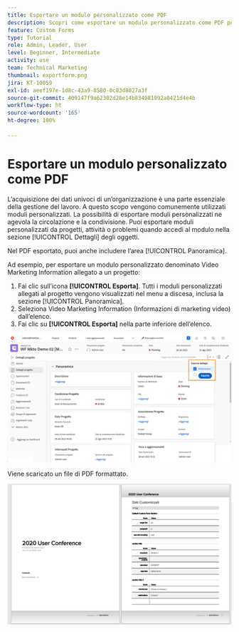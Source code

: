 ```yaml
---
title: Esportare un modulo personalizzato come PDF
description: Scopri come esportare un modulo personalizzato come PDF per condividere facilmente le informazioni con altri utenti.
feature: Custom Forms
type: Tutorial
role: Admin, Leader, User
level: Beginner, Intermediate
activity: use
team: Technical Marketing
thumbnail: exportform.png
jira: KT-10059
exl-id: aeef197e-1d8c-43a9-8580-0c83d8027a3f
source-git-commit: 409147f9a62302d28e14b834981992a0421d4e4b
workflow-type: ht
source-wordcount: '165'
ht-degree: 100%

---
```


# Esportare un modulo personalizzato come PDF

L’acquisizione dei dati univoci di un’organizzazione è una parte essenziale della gestione del lavoro. A questo scopo vengono comunemente utilizzati moduli personalizzati. La possibilità di esportare moduli personalizzati ne agevola la circolazione e la condivisione. Puoi esportare moduli personalizzati da progetti, attività o problemi quando accedi al modulo nella sezione [!UICONTROL Dettagli] degli oggetti.

Nel PDF esportato, puoi anche includere l’area [!UICONTROL Panoramica].

Ad esempio, per esportare un modulo personalizzato denominato Video Marketing Information allegato a un progetto:

1. Fai clic sull’icona **[!UICONTROL Esporta]**. Tutti i moduli personalizzati allegati al progetto vengono visualizzati nel menu a discesa, inclusa la sezione [!UICONTROL Panoramica].
1. Seleziona Video Marketing Information (Informazioni di marketing video) dall’elenco.
1. Fai clic su **[!UICONTROL Esporta]** nella parte inferiore dell’elenco.

![Opzioni di esportazione modulo personalizzato](assets/custom-forms-export-1.png)

Viene scaricato un file di PDF formattato.

![Esempio di modulo personalizzato esportato](assets/custom-forms-export-2.png)
